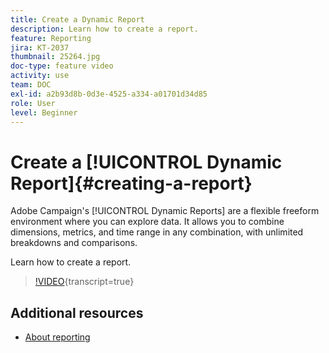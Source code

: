 ```yaml
---
title: Create a Dynamic Report
description: Learn how to create a report.
feature: Reporting
jira: KT-2037
thumbnail: 25264.jpg
doc-type: feature video
activity: use
team: DOC
exl-id: a2b93d8b-0d3e-4525-a334-a01701d34d85
role: User
level: Beginner
---
```

# Create a [!UICONTROL Dynamic Report]{#creating-a-report}

Adobe Campaign's [!UICONTROL Dynamic Reports] are a flexible freeform environment where you can explore data. It allows you to combine dimensions, metrics, and time range in any combination, with unlimited breakdowns and comparisons.

Learn how to create a report.

>[!VIDEO](https://video.tv.adobe.com/v/25264/?learn=on){transcript=true}

## Additional resources

* [About reporting](https://experienceleague.adobe.com/docs/campaign-standard/using/reporting/about-reporting/about-dynamic-reports.html?lang=en)
